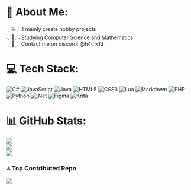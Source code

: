# 💫 About Me:
˗ˏˋ☕ˎˊ˗  I mainly create hobby projects\
˗ˏˋ📓ˎˊ˗  Studying Computer Science and Mathematics\
˗ˏˋ📧ˎˊ˗  Contact me on discord: @h4t_k1d
   
# 💻 Tech Stack:
![C#](https://img.shields.io/badge/c%23-%23239120.svg?style=flat&logo=csharp&logoColor=white) ![JavaScript](https://img.shields.io/badge/javascript-%23323330.svg?style=flat&logo=javascript&logoColor=%23F7DF1E) ![Java](https://img.shields.io/badge/java-%23ED8B00.svg?style=flat&logo=openjdk&logoColor=white) ![HTML5](https://img.shields.io/badge/html5-%23E34F26.svg?style=flat&logo=html5&logoColor=white) ![CSS3](https://img.shields.io/badge/css3-%231572B6.svg?style=flat&logo=css3&logoColor=white) ![Lua](https://img.shields.io/badge/lua-%232C2D72.svg?style=flat&logo=lua&logoColor=white) ![Markdown](https://img.shields.io/badge/markdown-%23000000.svg?style=flat&logo=markdown&logoColor=white) ![PHP](https://img.shields.io/badge/php-%23777BB4.svg?style=flat&logo=php&logoColor=white) ![Python](https://img.shields.io/badge/python-3670A0?style=flat&logo=python&logoColor=ffdd54) ![.Net](https://img.shields.io/badge/.NET-5C2D91?style=flat&logo=.net&logoColor=white) ![Figma](https://img.shields.io/badge/figma-%23F24E1E.svg?style=flat&logo=figma&logoColor=white) ![Krita](https://img.shields.io/badge/Krita-203759?style=flat&logo=krita&logoColor=EEF37B)
# 📊 GitHub Stats:
![](https://github-readme-stats.vercel.app/api?username=H4TK1D&theme=dracula&hide_border=true&include_all_commits=false&count_private=true)<br/>
![](https://github-readme-streak-stats.herokuapp.com/?user=H4TK1D&theme=dracula&hide_border=true)<br/>
![](https://github-readme-stats.vercel.app/api/top-langs/?username=H4TK1D&theme=dracula&hide_border=true&include_all_commits=false&count_private=true&layout=compact)

### 🔝 Top Contributed Repo
![](https://github-contributor-stats.vercel.app/api?username=H4TK1D&limit=5&hide_border=true&theme=dracula&combine_all_yearly_contributions=true)

<!-- Proudly created with GPRM ( https://gprm.itsvg.in ) -->
